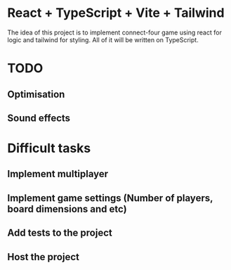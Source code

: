 # React + TypeScript + Vite + Tailwind

The idea of this project is to implement connect-four game using react for logic and tailwind for styling. All of it will be written on TypeScript.

# TODO

## Optimisation

## Sound effects

# Difficult tasks

## Implement multiplayer

## Implement game settings (Number of players, board dimensions and etc)

## Add tests to the project

## Host the project
